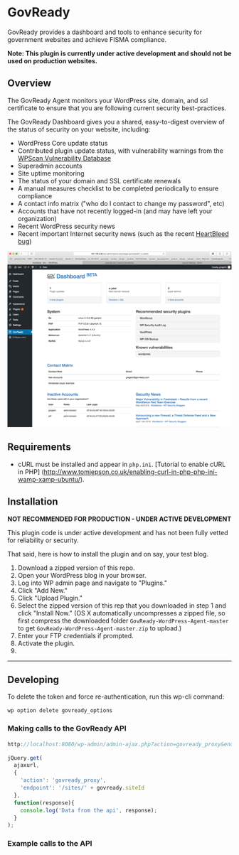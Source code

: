 # GovReady
GovReady provides a dashboard and tools to enhance security for government websites and achieve FISMA compliance.

**Note: This plugin is currently under active development and should not be used on production websites.**

## Overview

The GovReady Agent monitors your WordPress site, domain, and ssl certificate to ensure that you are
following current security best-practices.

The GovReady Dashboard gives you a shared, easy-to-digest overview of the status of security on your
website, including:
* WordPress Core update status
* Contributed plugin update status, with vulnerability warnings from the [WPScan Vulnerability Database](wpvulndb.com)
* Superadmin accounts
* Site uptime monitoring
* The status of your domain and SSL certificate renewals
* A manual measures checklist to be completed periodically to ensure compliance
* A contact info matrix ("who do I contact to change my password", etc)
* Accounts that have not recently logged-in (and may have left your organization)
* Recent WordPress security news
* Recent important Internet security news (such as the recent [HeartBleed bug](http://heartbleed.com/))

![screenshot of GovReady WordPress dashboard](images/govready-wordpress-plugin-screen-may2016.png)

## Requirements
* cURL must be installed and appear in `php.ini`. [Tutorial to enable cURL in PHP]
(http://www.tomjepson.co.uk/enabling-curl-in-php-php-ini-wamp-xamp-ubuntu/).


## Installation
**NOT RECOMMENDED FOR PRODUCTION - UNDER ACTIVE DEVELOPMENT**

This plugin code is under active development and has not been fully vetted for reliability or security.

That said, here is how to install the plugin and on say, your test blog.

1. Download a zipped version of this repo.
2. Open your WordPress blog in your browser.
3. Log into WP admin page and navigate to "Plugins."
4. Click "Add New."
5. Click "Upload Plugin."
6. Select the zipped version of this rep that you downloaded in step 1 and click "Install Now." (OS X automatically uncompresses a zipped file, so first compress the downloaded folder `GovReady-WordPress-Agent-master` to get `GovReady-WordPress-Agent-master.zip` to upload.)
7. Enter your FTP credentials if prompted.
8. Activate the plugin.
9. 

---

## Developing

To delete the token and force re-authentication, run this wp-cli command:
```
wp option delete govready_options
```

### Making calls to the GovReady API
```javascript
http://localhost:8080/wp-admin/admin-ajax.php?action=govready_proxy&endpoint=/initialize&method=POST
```
```javascript
jQuery.get(
  ajaxurl, 
  {
    'action': 'govready_proxy',
    'endpoint': '/sites/' + govready.siteId
  }, 
  function(response){
    console.log('Data from the api', response);
  }
);
```


### Example calls to the API
